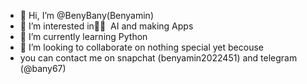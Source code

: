 - 👋 Hi, I’m @BenyBany(Benyamin)
- 👀 I’m interested in ََ AI and making Apps
- 🌱 I’m currently learning Python
- 💞️ I’m looking to collaborate on nothing special yet becouse
- you can contact me on snapchat (benyamin2022451) and telegram (@bany67)

<!---
BenyBany/BenyBany is a ✨ special ✨ repository because its `README.md` (this file) appears on your GitHub profile.
You can click the Preview link to take a look at your changes.
--->
